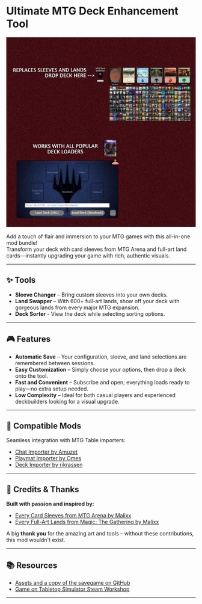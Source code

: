 # Ultimate MTG Deck Enhancement Tool

![Thumbnail](./workshop/thumbnail.jpg)

Add a touch of flair and immersion to your MTG games with this all-in-one mod bundle!  
Transform your deck with card sleeves from MTG Arena and full-art land cards—instantly upgrading your game with rich, authentic visuals.

---

## ✨ Tools

- **Sleeve Changer** – Bring custom sleeves into your own decks.
- **Land Swapper** – With 600+ full-art lands, show off your deck with gorgeous lands from every major MTG expansion.
- **Deck Sorter** - View the deck while selecting sorting options.
---

## 🎮 Features

- **Automatic Save** – Your configuration, sleeve, and land selections are remembered between sessions.
- **Easy Customization** – Simply choose your options, then drop a deck onto the tool.
- **Fast and Convenient** – Subscribe and open; everything loads ready to play—no extra setup needed.
- **Low Complexity** – Ideal for both casual players and experienced deckbuilders looking for a visual upgrade.

---

## 🔗 Compatible Mods

Seamless integration with MTG Table importers:

- [Chat Importer by Amuzet](https://steamcommunity.com/sharedfiles/filedetails/?id=1838051922)
- [Playmat Importer by Omes](https://steamcommunity.com/sharedfiles/filedetails/?id=2163084841)
- [Deck Importer by rikrassen](https://steamcommunity.com/sharedfiles/filedetails/?id=2265064081)

---

## 🙌 Credits & Thanks

**Built with passion and inspired by:**

- [Every Card Sleeves from MTG Arena by Malixx](https://steamcommunity.com/sharedfiles/filedetails/?id=2690150731)
- [Every Full-Art Lands from Magic: The Gathering by Malixx](https://steamcommunity.com/sharedfiles/filedetails/?id=2676515743)

A big **thank you** for the amazing art and tools – without these contributions, this mod wouldn't exist.

---

## 📚 Resources

- [Assets and a copy of the savegame on GitHub](https://github.com/cornernote/tabletop_simulator-mtg_deck_enhancer)
- [Game on Tabletop Simulator Steam Workshop](https://steamcommunity.com/sharedfiles/filedetails/?id=3558079503)

---
